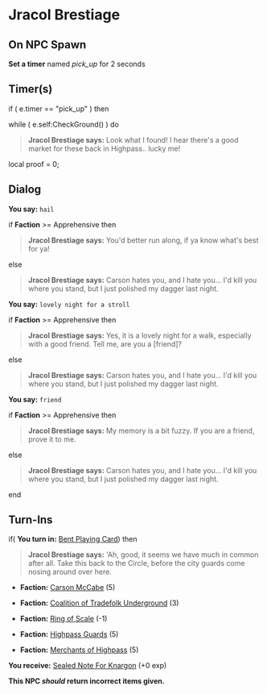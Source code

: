 # Jracol Brestiage
## On NPC Spawn

**Set a timer** named *pick_up* for 2 seconds
## Timer(s)

if ( e.timer == "pick_up" ) then




while ( e.self:CheckGround() ) do



>**Jracol Brestiage says:** Look what I found! I hear there's a good market for these back in Highpass.. lucky me!



local proof = 0;

## Dialog

**You say:** `hail`



if **Faction** >= Apprehensive then



>**Jracol Brestiage says:** You'd better run along, if ya know what's best for ya!


else



>**Jracol Brestiage says:** Carson hates you, and I hate you... I'd kill you where you stand, but I just polished my dagger last night.





**You say:** `lovely night for a stroll`



if **Faction** >= Apprehensive then



>**Jracol Brestiage says:** Yes, it is a lovely night for a walk, especially with a good friend. Tell me, are you a [friend]?


else



>**Jracol Brestiage says:** Carson hates you, and I hate you... I'd kill you where you stand, but I just polished my dagger last night.


**You say:** `friend`



if **Faction** >= Apprehensive then



>**Jracol Brestiage says:** My memory is a bit fuzzy. If you are a friend, prove it to me.


else



>**Jracol Brestiage says:** Carson hates you, and I hate you... I'd kill you where you stand, but I just polished my dagger last night.

end

## Turn-Ins




if( **You turn in:** [Bent Playing Card](/item/13903)) then 


>**Jracol Brestiage says:** 'Ah, good, it seems we have much in common after all. Take this back to the Circle, before the city guards come nosing around over here.


* __Faction:__ [Carson McCabe](/faction/329) (5)


* __Faction:__ [Coalition of Tradefolk Underground](/faction/336) (3)


* __Faction:__ [Ring of Scale](/faction/304) (-1)


* __Faction:__ [Highpass Guards](/faction/332) (5)


* __Faction:__ [Merchants of Highpass](/faction/331) (5)


 **You receive:**  [Sealed Note For Knargon](/item/18722) (+0 exp)

**This NPC *should* return incorrect items given.**
